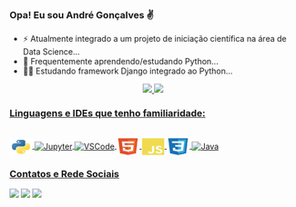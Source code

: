 ### Opa! Eu sou André Gonçalves ✌

- ⚡ Atualmente integrado a um projeto de iniciação científica na área de Data Science...
- 🌱 Frequentemente aprendendo/estudando Python...
- 🐱‍🏍 Estudando framework Django integrado ao Python...

<div align="center">
  <a href="https://github.com/Andre-Goncalves-Martins">
  <img height="180em" src="https://github-readme-stats.vercel.app/api?username=Andre-Goncalves-Martins&show_icons=true&theme=dark&include_all_commits=true&count_private=true"/>
  <img height="150em" src="https://github-readme-stats.vercel.app/api/top-langs/?username=Andre-Goncalves-Martins&layout=compact&langs_count=7&theme=dark"/>
</div>
  
 ### Linguagens e IDEs que tenho familiaridade:
<div style="display: inline_block"><br>
  <img align="center" alt="Python" height="30" width="40" src="https://raw.githubusercontent.com/devicons/devicon/master/icons/python/python-original.svg">
  <img align="center" alt="Jupyter" src="https://img.shields.io/badge/Made%20with-Jupyter-orange?style=for-the-badge&logo=Jupyter">
  <img align="center" alt="VSCode" height="30" width="120" src="https://img.shields.io/badge/Made%20for-VSCode-1f425f.svg">
  <img align="center" alt="HTML" height="30" width="40" src="https://raw.githubusercontent.com/devicons/devicon/master/icons/html5/html5-original.svg">
  <img align="center" alt="Js" height="30" width="40" src="https://raw.githubusercontent.com/devicons/devicon/master/icons/javascript/javascript-plain.svg">
  <img align="center" alt="CSS" height="30" width="40" src="https://raw.githubusercontent.com/devicons/devicon/master/icons/css3/css3-original.svg">
  <img align="center" alt="Java" src="https://img.shields.io/badge/Java-ED8B00?style=for-the-badge&logo=java&logoColor=white">
</div>
  
 ### Contatos e Rede Sociais
 
<div> 
  <a href="https://www.instagram.com/andremartins__/" target="_blank"><img src="https://img.shields.io/badge/-Instagram-%23E4405F?style=for-the-badge&logo=instagram&logoColor=white" target="_blank"></a>
  <a href = "mailto:andregmartins26@gmail.com"><img src="https://img.shields.io/badge/-Gmail-%23333?style=for-the-badge&logo=gmail&logoColor=white" target="_blank"></a>
  <a href="https://www.linkedin.com/in/andre-martins-a741ab226/" target="_blank"><img src="https://img.shields.io/badge/-LinkedIn-%230077B5?style=for-the-badge&logo=linkedin&logoColor=white" target="_blank"></a>
</div>
